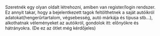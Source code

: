 Szeretnék egy olyan oldalt létrehozni, amiben van register/login rendszer. Ez annyit takar, hogy a bejelentkezett tagok feltölthetnek a saját autóikról adatokat(hengerűrtartalom, végsebesség, autó márkája és típusa stb...), alkothatnak véleményeket az autóikról, gondolok itt: előnyökre és hátrányokra. (De ez az ötlet még kérdőjeles)
